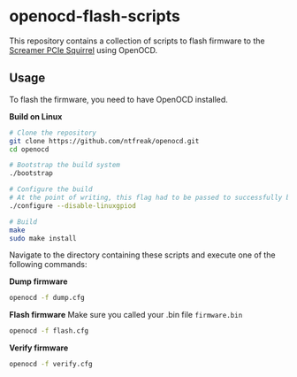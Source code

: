 # openocd-flash-scripts

This repository contains a collection of scripts to flash firmware to the [Screamer PCIe Squirrel](https://docs.lambdaconcept.com/screamer/index.html) using OpenOCD.

## Usage

To flash the firmware, you need to have OpenOCD installed.

**Build on Linux**

```bash
# Clone the repository
git clone https://github.com/ntfreak/openocd.git
cd openocd

# Bootstrap the build system
./bootstrap

# Configure the build
# At the point of writing, this flag had to be passed to successfully build OpenOCD
./configure --disable-linuxgpiod

# Build
make
sudo make install
```
Navigate to the directory containing these scripts and execute one of the following commands:

**Dump firmware**

```bash
openocd -f dump.cfg
```

**Flash firmware**
Make sure you called your .bin file `firmware.bin`

```bash
openocd -f flash.cfg
```

**Verify firmware**

```bash
openocd -f verify.cfg
```
